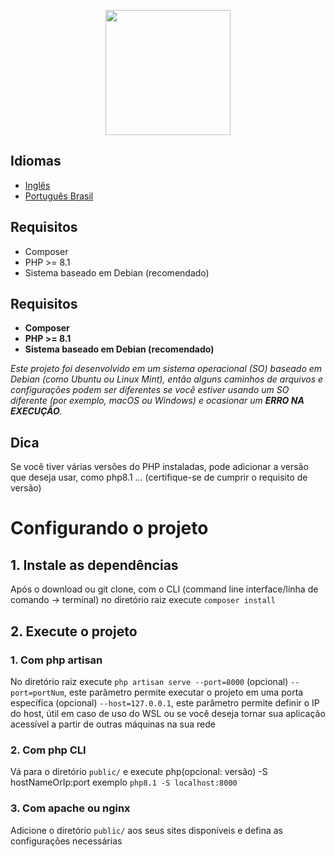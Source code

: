 <p align="center"><a href="https://laravel.com" target="_blank"><img src="https://raw.githubusercontent.com/laravel/art/master/logo-lockup/5%20SVG/2%20CMYK/1%20Full%20Color/laravel-logolockup-cmyk-red.svg" width="200"></a></p>

## Idiomas
- [Inglês](README.md)
- [Português Brasil](README.pt.md)

## Requisitos
- Composer
- PHP >= 8.1
- Sistema baseado em Debian (recomendado)

## Requisitos
- __Composer__
- __PHP >= 8.1__
- __Sistema baseado em Debian (recomendado)__

_Este projeto foi desenvolvido em um sistema operacional (SO) baseado em Debian (como Ubuntu ou Linux Mint), então alguns caminhos de arquivos e configurações podem ser diferentes se você estiver usando um SO diferente (por exemplo, macOS ou Windows) e ocasionar um **ERRO NA EXECUÇÃO**._

## Dica
Se você tiver várias versões do PHP instaladas, pode adicionar a versão que deseja usar, como php8.1 ... (certifique-se de cumprir o requisito de versão)

# Configurando o projeto
## 1. Instale as dependências
Após o download ou git clone, com o CLI (command line interface/linha de comando -> terminal) no diretório raiz execute `composer install`

## 2. Execute o projeto
### 1. Com php artisan
No diretório raiz execute `php artisan serve --port=8000`
(opcional) `--port=portNum`, este parâmetro permite executar o projeto em uma porta específica
(opcional) `--host=127.0.0.1`, este parâmetro permite definir o IP do host, útil em caso de uso do WSL ou se você deseja tornar sua aplicação acessível a partir de outras máquinas na sua rede

### 2. Com php CLI
Vá para o diretório `public/` e execute php(opcional: versão) -S hostNameOrIp:port
exemplo `php8.1 -S localhost:8000`

### 3. Com apache ou nginx
Adicione o diretório `public/` aos seus sites disponíveis e defina as configurações necessárias
